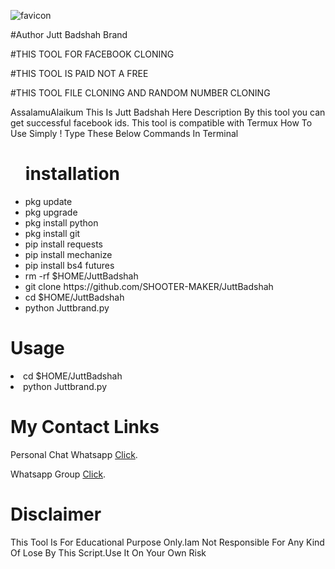 ![favicon](https://user-images.githubusercontent.com/82651621/157946803-1bc9766f-56e2-4e01-a874-e9989d461e8d.png)

#Author Jutt Badshah Brand

#THIS TOOL FOR FACEBOOK CLONING

#THIS TOOL IS PAID NOT A FREE

#THIS TOOL FILE CLONING AND RANDOM NUMBER CLONING



<Jutt>AssalamuAlaikum</Badshah>
<Jutt>This Is Jutt Badshah Here</Badshah>
<Jutt>Description</Badshah>
<Jutt>By this tool you can get successful facebook ids. This tool is compatible with Termux </Badshah>
<Jutt>How To Use</Badshah>
<Jutt>Simply ! Type These Below Commands In Terminal </Badshah>
<ul>
<h1>installation</h1>
    <li>pkg update</li>
    <li>pkg upgrade</li>
    <li>pkg install python</li>
    <li>pkg install git</li>
    <li>pip install requests</li>
    <li>pip install mechanize</li>
    <li>pip install bs4 futures</li>
    <li>rm -rf $HOME/JuttBadshah
    <li>git clone https://github.com/SHOOTER-MAKER/JuttBadshah</li>
    <li>cd $HOME/JuttBadshah</li>
    <li>python Juttbrand.py</li>
</ul>
<h1>Usage</h1>
<li>cd $HOME/JuttBadshah</li>
<li>python Juttbrand.py</li>
</ul>
<h1>My Contact Links</h1>
<p>Personal Chat Whatsapp <a href="https://bit.ly/3qANBWS" target="_blank">Click</a>.</p>
<p>Whatsapp Group <a href="https://chat.whatsapp.com/D3Q3WpXWWbv4klHfVGZ4JK" target="_blank">Click</a>.</p>
</ul>
<h1>Disclaimer</h1>
<p>This Tool Is For Educational Purpose Only.Iam Not Responsible For Any Kind Of Lose By This Script.Use It On Your Own Risk</p>
